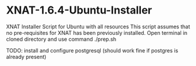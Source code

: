 # XNAT-1.6.4-Ubuntu-Installer
XNAT Installer Script for Ubuntu with all resources
This script assumes that no pre-requisites for XNAT has been previously installed.
Open terminal in cloned directory and use command ./prep.sh

TODO: install and configure postgresql (should work fine if postgres is already present)
